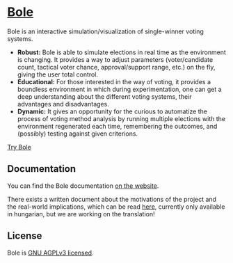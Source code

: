 # [Bole](https://getbole.com)

Bole is an interactive simulation/visualization of single-winner voting systems.

* **Robust:** Bole is able to simulate elections in real time as the environment is changing. It provides a way to adjust parameters (voter/candidate count, tactical voter chance, approval/support range, etc.) on the fly, giving the user total control.
* **Educational:** For those interested in the way of voting, it provides a boundless environment in which during experimentation, one can get a deep understanding about the different voting systems, their advantages and disadvantages.
* **Dynamic:** It gives an opportunity for the curious to automatize the process of voting method analysis by running multiple elections with the environment regenerated each time, remembering the outcomes, and (possibly) testing against given criterions.

[Try Bole](https://getbole.com)

## Documentation

You can find the Bole documentation [on the website](https::/getbole.com/pages/intro).

There exists a written document about the motivations of the project and the real-world implications, which can be read [here](abstract.pdf), currently only available in hungarian, but we are working on the translation!

## License

Bole is [GNU AGPLv3 licensed](./LICENSE).
